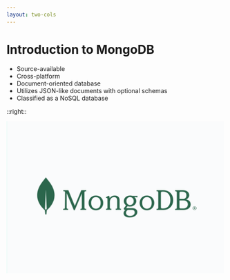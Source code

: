 ```yaml
---
layout: two-cols
---
```


# Introduction to MongoDB


* Source-available
* Cross-platform
* Document-oriented database 
* Utilizes JSON-like documents with optional schemas
* Classified as a NoSQL database

::right::

![MongoDB logo](./assets/logo.png)

<!-- 

Source-available refers to software whose source code is made publicly accessible, but it is not necessarily free or open-source in the traditional sense (as defined by the Open Source Initiative). While you can view and sometimes modify the code, the licensing terms often impose restrictions on how the software can be used, distributed, or modified.   

-->
